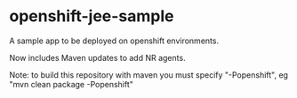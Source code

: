 openshift-jee-sample
====================

A sample app to be deployed on openshift environments.

Now includes Maven updates to add NR agents.

Note: to build this repository with maven you must specify "-Popenshift", eg "mvn clean package -Popenshift"
